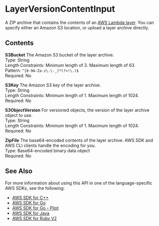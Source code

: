 # LayerVersionContentInput<a name="API_LayerVersionContentInput"></a>

A ZIP archive that contains the contents of an [AWS Lambda layer](https://docs.aws.amazon.com/lambda/latest/dg/configuration-layers.html)\. You can specify either an Amazon S3 location, or upload a layer archive directly\.

## Contents<a name="API_LayerVersionContentInput_Contents"></a>

 **S3Bucket**   <a name="SSS-Type-LayerVersionContentInput-S3Bucket"></a>
The Amazon S3 bucket of the layer archive\.  
Type: String  
Length Constraints: Minimum length of 3\. Maximum length of 63\.  
Pattern: `^[0-9A-Za-z\.\-_]*(?<!\.)$`   
Required: No

 **S3Key**   <a name="SSS-Type-LayerVersionContentInput-S3Key"></a>
The Amazon S3 key of the layer archive\.  
Type: String  
Length Constraints: Minimum length of 1\. Maximum length of 1024\.  
Required: No

 **S3ObjectVersion**   <a name="SSS-Type-LayerVersionContentInput-S3ObjectVersion"></a>
For versioned objects, the version of the layer archive object to use\.  
Type: String  
Length Constraints: Minimum length of 1\. Maximum length of 1024\.  
Required: No

 **ZipFile**   <a name="SSS-Type-LayerVersionContentInput-ZipFile"></a>
The base64\-encoded contents of the layer archive\. AWS SDK and AWS CLI clients handle the encoding for you\.  
Type: Base64\-encoded binary data object  
Required: No

## See Also<a name="API_LayerVersionContentInput_SeeAlso"></a>

For more information about using this API in one of the language\-specific AWS SDKs, see the following:
+  [AWS SDK for C\+\+](https://docs.aws.amazon.com/goto/SdkForCpp/lambda-2015-03-31/LayerVersionContentInput) 
+  [AWS SDK for Go](https://docs.aws.amazon.com/goto/SdkForGoV1/lambda-2015-03-31/LayerVersionContentInput) 
+  [AWS SDK for Go \- Pilot](https://docs.aws.amazon.com/goto/SdkForGoPilot/lambda-2015-03-31/LayerVersionContentInput) 
+  [AWS SDK for Java](https://docs.aws.amazon.com/goto/SdkForJava/lambda-2015-03-31/LayerVersionContentInput) 
+  [AWS SDK for Ruby V2](https://docs.aws.amazon.com/goto/SdkForRubyV2/lambda-2015-03-31/LayerVersionContentInput) 